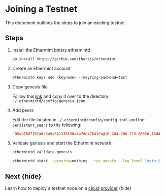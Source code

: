 <!--
order: 5
-->

# Joining a Testnet

This document outlines the steps to join an existing testnet

## Steps

1. Install the Ethermint binary ethermintd

    ```bash
    go install https://github.com/tharsis/ethermint
    ```

2. Create an Ethermint account

    ```bash
    ethermintd keys add <keyname> --keyring-backend=test
    ```

3. Copy genesis file

    Follow this [link](https://gist.github.com/araskachoi/43f86f3edff23729b817e8b0bb86295a) and copy it over to the directory `~/.ethermintd/config/genesis.json`

4. Add peers

    Edit the file located in `~/.ethermintd/config/config.toml` and the `persistent_peers` to the following:

    ```toml
    "05aa6587f07a0c6a9a8213f0138c4a76d476418a@18.204.206.179:26656,13d4a1c16d1f427988b7c499b6d150726aaf3aa0@3.86.104.251:26656,a00db749fa51e485c8376276d29d599258052f3e@54.210.246.165:26656"
    ```

5. Validate genesis and start the Ethermint network

    ```bash
    ethermintd validate-genesis

    ethermintd start --pruning=nothing --rpc.unsafe --log_level "main:info,state:info,mempool:info"
    ```

## Next {hide}

Learn how to deploy a testnet node on a [cloud provider](./cloud_providers) {hide}
